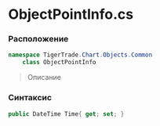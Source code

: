 
# ObjectPointInfo.cs
### Расположение
```csharp
namespace TigerTrade.Chart.Objects.Common  
    class ObjectPointInfo
```

> Описание

### Синтаксис
```csharp
public DateTime Time{ get; set; }
```
